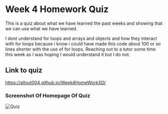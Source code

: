 # Week 4 Homework Quiz

This is a quiz about what we have learned the past weeks and showing that we can use what we have learned.

I dont understand for loops and arrays and objects and how they interact with for loops because i know i could have made this code about 100 or so lines shorter with the use of for loops. Reaching out to a tutor some time this week as I was hoping I would understand it but I do not.


## Link to quiz
https://allout004.github.io/Week4HomeWorkSD/

### Screenshot Of Homepage Of Quiz
![Quiz](https://user-images.githubusercontent.com/85974510/131241775-63cb3f6f-7175-48aa-a0d2-e7c1396c767f.jpg)

